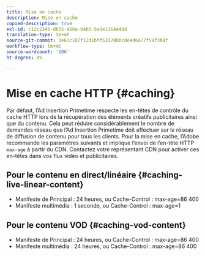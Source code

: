 ```yaml
---
title: Mise en cache
description: Mise en cache
copied-description: true
exl-id: c12c2345-db55-468a-b4b5-5a9e1364a46d
translation-type: tm+mt
source-git-commit: 3e63c187f12d1bff53370bbcde4d6a77f58f3b4f
workflow-type: tm+mt
source-wordcount: '106'
ht-degree: 0%

---
```


# Mise en cache HTTP {#caching}

Par défaut, l’Ad Insertion Primetime respecte les en-têtes de contrôle du cache HTTP lors de la récupération des éléments créatifs publicitaires ainsi que du contenu.  Cela peut réduire considérablement le nombre de demandes réseau que l’Ad Insertion Primetime doit effectuer sur le réseau de diffusion de contenu pour tous les clients.  Pour la mise en cache, l’Adobe recommande les paramètres suivants et implique l’envoi de l’en-tête HTTP `max-age` à partir du CDN.  Contactez votre représentant CDN pour activer ces en-têtes dans vos flux vidéo et publicitaires.

## Pour le contenu en direct/linéaire {#caching-live-linear-content}

* Manifeste de Principal : 24 heures, ou Cache-Control : max-age=86 400
* Manifeste multimédia : 1 seconde, ou Cache-Control : max-age=1

## Pour le contenu VOD {#caching-vod-content}

* Manifeste de Principal : 24 heures, ou Cache-Control : max-age=86 400
* Manifeste multimédia : 24 heures, ou Cache-Control : max-age=86 400
